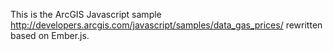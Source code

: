 This is the ArcGIS Javascript sample http://developers.arcgis.com/javascript/samples/data_gas_prices/ rewritten based on Ember.js.
